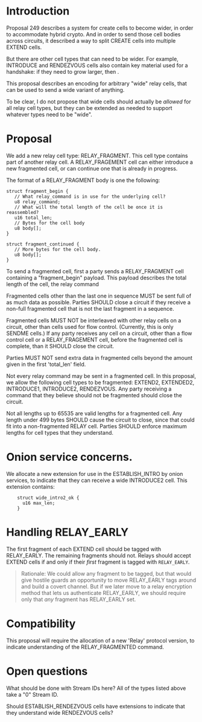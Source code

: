
# Introduction

Proposal 249 describes a system for create cells to become wider, in order to
accommodate hybrid crypto.  And in order to send those cell bodies across
circuits, it described a way to split CREATE cells into multiple EXTEND
cells.

But there are other cell types that can need to be wider. For example,
INTRODUCE and RENDEZVOUS cells also contain key material used for a
handshake: if they need to grow larger, then .

This proposal describes an encoding for arbitrary "wide" relay cells,
that can be used to send a wide variant of anything.

To be clear, I do not propose that wide cells should actually be _allowed_
for all relay cell types, but they can be extended as needed to support
whatever types need to be "wide".

# Proposal

We add a new relay cell type: RELAY_FRAGMENT.  This cell type contains part
of another relay cell.  A RELAY_FRAGEMENT cell can either introduce a new
fragmented cell, or can continue one that is already in progress.

The format of a RELAY_FRAGMENT body is one the following:

    struct fragment_begin {
       // What relay_command is in use for the underlying cell?
       u8 relay_command;
       // What will the total length of the cell be once it is reassembled?
       u16 total_len;
       // Bytes for the cell body
       u8 body[];
    }

    struct fragment_continued {
       // More bytes for the cell body.
       u8 body[];
    }

To send a fragmented cell, first a party sends a RELAY_FRAGMENT cell
containing a "fragment_begin" payload.  This payload describes the total
length of the cell, the relay command

Fragmented cells other than the last one in sequence MUST be sent full of
as much data as possible.  Parties SHOULD close a circuit if they receive a
non-full fragmented cell that is not the last fragment in a sequence.

Fragmented cells MUST NOT be interleaved with other relay cells on a circuit,
other than cells used for flow control. (Currently, this is only SENDME
cells.)  If any party receives any cell on a circuit, other than a flow
control cell or a RELAY_FRAGEMENT cell, before the fragmented cell is
complete, than it SHOULD close the circuit.

Parties MUST NOT send extra data in fragmented cells beyond the amount given
in the first 'total_len' field.

Not every relay command may be sent in a fragmented cell.  In this proposal,
we allow the following cell types to be fragmented: EXTEND2, EXTENDED2,
INTRODUCE1, INTRODUCE2, RENDEZVOUS.  Any party receiving a command that they
believe should not be fragmented should close the circuit.

Not all lengths up to 65535 are valid lengths for a fragmented cell.  Any
length under 499 bytes SHOULD cause the circuit to close, since that could
fit into a non-fragmented RELAY cell.  Parties SHOULD enforce maximum lengths
for cell types that they understand.

# Onion service concerns.

We allocate a new extension for use in the ESTABLISH_INTRO by onion services,
to indicate that they can receive a wide INTRODUCE2 cell.  This extension
contains:

        struct wide_intro2_ok {
          u16 max_len;
        }

# Handling RELAY_EARLY

The first fragment of each EXTEND cell should be tagged with RELAY_EARLY.
The remaining fragments should not.  Relays should accept EXTEND cells if and
only if their _first_ fragment is tagged with `RELAY_EARLY`.

> Rationale: We could allow any fragment to be tagged, but that would give
> hostile guards an opportunity to move RELAY_EARLY tags around and build a
> covert channel.  But if we later move to a relay encryption method that
> lets us authenticate RELAY_EARLY, we should require only that _any_
> fragment has RELAY_EARLY set.

# Compatibility

This proposal will require the allocation of a new 'Relay' protocol version,
to indicate understanding of the RELAY_FRAGMENTED command.

# Open questions

What should be done with Stream IDs here?  All of the types listed above take
a "0" Stream ID.

Should ESTABLISH_RENDEZVOUS cells have extensions to indicate that they
understand wide RENDEZVOUS cells?

